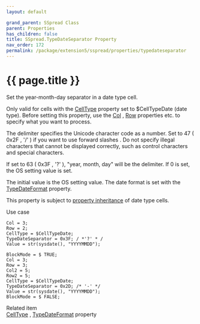 ```yaml
---
layout: default

grand_parent: SSpread Class
parent: Properties
has_children: false
title: SSpread.TypeDateSeparator Property
nav_order: 172
permalink: /package/extension5/sspread/properties/typedateseparator
---
```

# {{ page.title }}

Set the year-month-day separator in a date type cell.

Only valid for cells with the <a href="/package/extension5/sspread/properties/celltype">CellType</a> property set to $CellTypeDate (date type).
Before setting this property, use the <a href="/package/extension5/sspread/properties/col">Col</a> , <a href="/package/extension5/sspread/properties/row">Row</a> properties etc. to specify what you want to process.

The delimiter specifies the Unicode character code as a number. Set to 47 ( 0x2F , '/' ) if you want to use forward slashes .
Do not specify illegal characters that cannot be displayed correctly, such as control characters and special characters.

If set to 63 ( 0x3F , '?' ), "year, month, day" will be the delimiter. If 0 is set, the OS setting value is set.

The initial value is the OS setting value.
The date format is set with the <a href="/package/extension5/sspread/properties/typedateformat">TypeDateFormat</a> property.

This property is subject to <a href="/package/extension5/sspread/properties/celltype#property-inheritance-for-each-cell-data-type">property inheritance</a> of date type cells.

Use case
```
Col = 3;
Row = 2;
CellType = $CellTypeDate;
TypeDateSeparator = 0x3F; / *'?' * /
Value = str(sysdate(), "YYYYMMDD");
 
BlockMode = $ TRUE;
Col = 3;
Row = 3;
Col2 = 5;
Row2 = 5;
CellType = $CellTypeDate;
TypeDateSeparator = 0x2D; /* '-' */
Value = str(sysdate(), "YYYYMMDD");
BlockMode = $ FALSE;
```

Related item<br>
 <a href="/package/extension5/sspread/properties/celltype">CellType</a> , <a href="/package/extension5/sspread/properties/typedateformat
 ">TypeDateFormat</a> property
